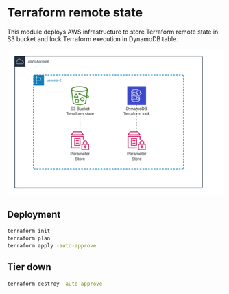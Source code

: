 # Terraform remote state

This module deploys AWS infrastructure to store Terraform remote state in S3 bucket and lock Terraform execution in DynamoDB table.

![Terraform remote state](img/Remote-state.png)

## Deployment

```sh
terraform init
terraform plan
terraform apply -auto-approve
```

## Tier down

```sh
terraform destroy -auto-approve
```
